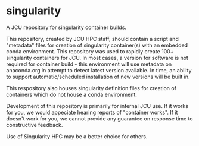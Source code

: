 # singularity
A JCU repository for singularity container builds.

This repository, created by JCU HPC staff, should contain a script and
"metadata" files for creation of singularity container(s) with an
embedded conda environment.  This repository was used to rapidly create
100+ singularity containers for JCU.  In most cases, a version for software
is not required for container build - this environment will use metadata
on anaconda.org in attempt to detect latest version available.  In time,
an ability to support automatic/scheduled installation of new versions
will be built in.

This respository also houses singularity definition files for creation
of containers which do not house a conda environment.

Development of this repository is primarily for internal JCU use.  If
it works for you, we would appeciate hearing reports of "container
works".  If it doesn't work for you, we cannot provide any guarantee
on response time to constructive feedback.

Use of Singularity HPC may be a better choice for others.
